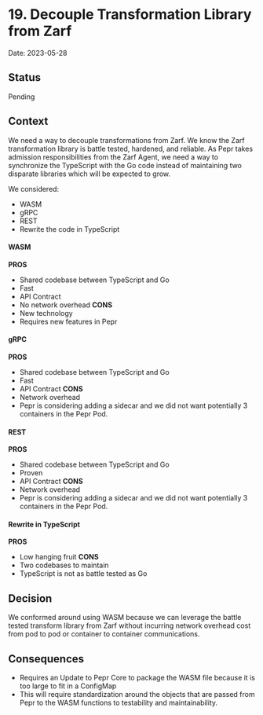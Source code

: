# 19. Decouple Transformation Library from Zarf

Date: 2023-05-28

## Status

Pending

## Context

We need a way to decouple transformations from Zarf. We know the Zarf transformation library is battle tested, hardened, and reliable. As Pepr takes admission responsibilities from the Zarf Agent, we need a way to synchronize the TypeScript with the Go code instead of maintaining two disparate libraries which will be expected to grow.

We considered:

- WASM
- gRPC
- REST
- Rewrite the code in TypeScript

#### WASM

**PROS**

- Shared codebase between TypeScript and Go
- Fast
- API Contract
- No network overhead
**CONS**
- New technology
- Requires new features in Pepr

#### gRPC

**PROS**

- Shared codebase between TypeScript and Go
- Fast
- API Contract
**CONS**
- Network overhead
- Pepr is considering adding a sidecar and we did not want potentially 3 containers in the Pepr Pod.

#### REST

**PROS**

- Shared codebase between TypeScript and Go
- Proven
- API Contract
**CONS**
- Network overhead
- Pepr is considering adding a sidecar and we did not want potentially 3 containers in the Pepr Pod.

#### Rewrite in TypeScript

**PROS**

- Low hanging fruit
**CONS**
- Two codebases to maintain
- TypeScript is not as battle tested as Go

## Decision

We conformed around using WASM because we can leverage the battle tested transform library from Zarf without incurring network overhead cost from pod to pod or container to container communications.

## Consequences

- Requires an Update to Pepr Core to package the WASM file because it is too large to fit in a ConfigMap
- This will require standardization around the objects that are passed from Pepr to the WASM functions to testability and maintainability.
